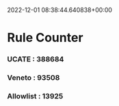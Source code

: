 2022-12-01 08:38:44.640838+00:00
# Rule Counter 
 ### UCATE : 388684

 ### Veneto : 93508

 ### Allowlist : 13925